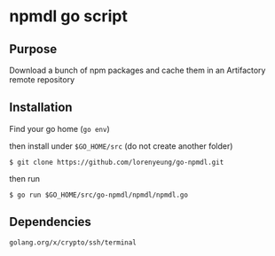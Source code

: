 # npmdl go script

## Purpose
Download a bunch of npm packages and cache them in an Artifactory remote repository

## Installation
Find your go home (`go env`) 

then install under `$GO_HOME/src` (do not create another folder)

`$ git clone https://github.com/lorenyeung/go-npmdl.git`

then run

`$ go run $GO_HOME/src/go-npmdl/npmdl/npmdl.go`

## Dependencies
```
golang.org/x/crypto/ssh/terminal
```
